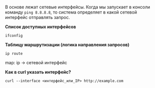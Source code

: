 В основе лежат сетевые интерфейсы. Когда мы запускает в консоли команду `ping 8.8.8.8`, то система определяет в какой сетевой интерфейс отправлять запрос.

**Список доступных интерфейсов**
```
ifconfig
```

**Таблицу маршрутизации (логика направления запросов)** 
```
ip route
```
map: ip -> сетевой интерфейс

**Как в curl указать интерфейс?**
```
curl --interface <интерфейс_или_IP> http://example.com
```

